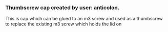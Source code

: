 ### Thumbscrew cap created by user: anticolon. 

This is cap which can be glued to an m3 screw and used as a thumbscrew to replace the existing m3 screw which holds the lid on
